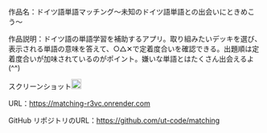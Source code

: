 作品名：ドイツ語単語マッチング〜未知のドイツ語単語との出会いにときめこう〜

作品説明：ドイツ語の単語学習を補助するアプリ。取り組みたいデッキを選び、表示される単語の意味を答えて、○△✕で定着度合いを確認できる。出題順は定着度合いが加味されているのがポイント。嫌いな単語とはたくさん出会えるよ(^^)

スクリーンショット<img width=20 alt="スクリーンショット" src="https://www.google.com/images/branding/googlelogo/1x/googlelogo_color_272x92dp.png">

URL：https://matching-r3vc.onrender.com

GitHub リポジトリのURL：https://github.com/ut-code/matching
